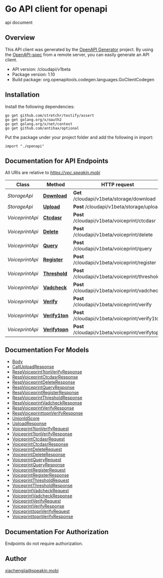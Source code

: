 # Go API client for openapi

api document

## Overview
This API client was generated by the [OpenAPI Generator](https://openapi-generator.tech) project.  By using the [OpenAPI-spec](https://www.openapis.org/) from a remote server, you can easily generate an API client.

- API version: /cloudapi/v1beta
- Package version: 1.10
- Build package: org.openapitools.codegen.languages.GoClientCodegen

## Installation

Install the following dependencies:
```
go get github.com/stretchr/testify/assert
go get golang.org/x/oauth2
go get golang.org/x/net/context
go get github.com/antihax/optional
```

Put the package under your project folder and add the following in import:
```golang
import "./openapi"
```

## Documentation for API Endpoints

All URIs are relative to *https://vpc.speakin.mobi*

Class | Method | HTTP request | Description
------------ | ------------- | ------------- | -------------
*StorageApi* | [**Download**](docs/StorageApi.md#download) | **Get** /cloudapi/v1beta/storage/download | 
*StorageApi* | [**Upload**](docs/StorageApi.md#upload) | **Post** /cloudapi/v1beta/storage/upload | 
*VoiceprintApi* | [**Ctcdasr**](docs/VoiceprintApi.md#ctcdasr) | **Post** /cloudapi/v1beta/voiceprint/ctcdasr | 
*VoiceprintApi* | [**Delete**](docs/VoiceprintApi.md#delete) | **Post** /cloudapi/v1beta/voiceprint/delete | 
*VoiceprintApi* | [**Query**](docs/VoiceprintApi.md#query) | **Post** /cloudapi/v1beta/voiceprint/query | 
*VoiceprintApi* | [**Register**](docs/VoiceprintApi.md#register) | **Post** /cloudapi/v1beta/voiceprint/register | 
*VoiceprintApi* | [**Threshold**](docs/VoiceprintApi.md#threshold) | **Post** /cloudapi/v1beta/voiceprint/threshold | 
*VoiceprintApi* | [**Vadcheck**](docs/VoiceprintApi.md#vadcheck) | **Post** /cloudapi/v1beta/voiceprint/vadcheck | 
*VoiceprintApi* | [**Verify**](docs/VoiceprintApi.md#verify) | **Post** /cloudapi/v1beta/voiceprint/verify | 
*VoiceprintApi* | [**Verify1ton**](docs/VoiceprintApi.md#verify1ton) | **Post** /cloudapi/v1beta/voiceprint/verify1ton | 
*VoiceprintApi* | [**Verifytopn**](docs/VoiceprintApi.md#verifytopn) | **Post** /cloudapi/v1beta/voiceprint/verifytopn | 


## Documentation For Models

 - [Body](docs/Body.md)
 - [CallUploadResponse](docs/CallUploadResponse.md)
 - [RespVoiceprint1tonVerifyResponse](docs/RespVoiceprint1tonVerifyResponse.md)
 - [RespVoiceprintCtcdasrResponse](docs/RespVoiceprintCtcdasrResponse.md)
 - [RespVoiceprintDeleteResponse](docs/RespVoiceprintDeleteResponse.md)
 - [RespVoiceprintQueryResponse](docs/RespVoiceprintQueryResponse.md)
 - [RespVoiceprintRegisterResponse](docs/RespVoiceprintRegisterResponse.md)
 - [RespVoiceprintThresholdResponse](docs/RespVoiceprintThresholdResponse.md)
 - [RespVoiceprintVadcheckResponse](docs/RespVoiceprintVadcheckResponse.md)
 - [RespVoiceprintVerifyResponse](docs/RespVoiceprintVerifyResponse.md)
 - [RespVoiceprinttopnVerifyResponse](docs/RespVoiceprinttopnVerifyResponse.md)
 - [UnionIdScore](docs/UnionIdScore.md)
 - [UploadResponse](docs/UploadResponse.md)
 - [Voiceprint1tonVerifyRequest](docs/Voiceprint1tonVerifyRequest.md)
 - [Voiceprint1tonVerifyResponse](docs/Voiceprint1tonVerifyResponse.md)
 - [VoiceprintCtcdasrRequest](docs/VoiceprintCtcdasrRequest.md)
 - [VoiceprintCtcdasrResponse](docs/VoiceprintCtcdasrResponse.md)
 - [VoiceprintDeleteRequest](docs/VoiceprintDeleteRequest.md)
 - [VoiceprintDeleteResponse](docs/VoiceprintDeleteResponse.md)
 - [VoiceprintQueryRequest](docs/VoiceprintQueryRequest.md)
 - [VoiceprintQueryResponse](docs/VoiceprintQueryResponse.md)
 - [VoiceprintRegisterRequest](docs/VoiceprintRegisterRequest.md)
 - [VoiceprintRegisterResponse](docs/VoiceprintRegisterResponse.md)
 - [VoiceprintThresholdRequest](docs/VoiceprintThresholdRequest.md)
 - [VoiceprintThresholdResponse](docs/VoiceprintThresholdResponse.md)
 - [VoiceprintVadcheckRequest](docs/VoiceprintVadcheckRequest.md)
 - [VoiceprintVadcheckResponse](docs/VoiceprintVadcheckResponse.md)
 - [VoiceprintVerifyRequest](docs/VoiceprintVerifyRequest.md)
 - [VoiceprintVerifyResponse](docs/VoiceprintVerifyResponse.md)
 - [VoiceprinttopnVerifyRequest](docs/VoiceprinttopnVerifyRequest.md)
 - [VoiceprinttopnVerifyResponse](docs/VoiceprinttopnVerifyResponse.md)


## Documentation For Authorization
 Endpoints do not require authorization.


## Author

xiachengjia@speakin.mobi

